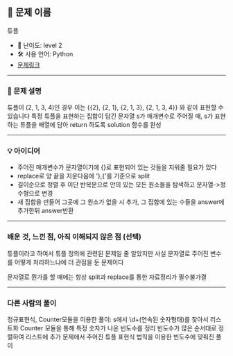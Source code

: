 ## 📘 문제 이름
튜플

- 🧩 난이도: level 2
- 🛠 사용 언어: Python
- [문제링크](https://school.programmers.co.kr/learn/courses/30/lessons/64065)

---

### 🧠 문제 설명
튜플이 (2, 1, 3, 4)인 경우 이는
{{2}, {2, 1}, {2, 1, 3}, {2, 1, 3, 4}}
와 같이 표현할 수 있습니다
특정 튜플을 표현하는 집합이 담긴 문자열 s가 매개변수로 주어질 때, s가 표현하는 튜플을 배열에 담아 return 하도록 solution 함수를 완성

---

### 💡 아이디어
- 주어진 매개변수가 문자열이기에 {}로 표현되어 있는 것들을 지워줄 필요가 있다
- replace로 양 끝을 지운다음에 '},{'를 기준으로 split
- 길이순으로 정렬 후 이단 반복문으로 안의 있는 모든 원소들을 탐색하고 문자열->정수형으로 변경
- 새 집합을 만들어 그곳에 그 원소가 없을 시 추가, 그 집합에 있는 수들을 answer에 추가한뒤 answer반환

---

### 배운 것, 느낀 점, 아직 이해되지 않은 점 (선택)
튜플이라고 하여서 튜플 정의에 관련된 문제일 줄 알았지만 사실 문자열로 주어진 변수를 어떻게 처리하느냐에 더 관점을 둔 문제이다

문자열로 뭔가를 할 때에는 항상 split과 replace를 통한 자료정리가 필수불가결

---

### 다른 사람의 풀이
정규표현식, Counter모듈을 이용한 풀이:
s에서 \d+(연속된 숫자형태)를 찾아서 리스트화
Counter 모듈을 통해 특정 숫자가 나온 빈도수를 정리
빈도수가 많은 순서대로 정렬하여 리스트에 추가
문제에서 주어진 튜플 표현식 법칙을 이용한 빈도수에 맞춰진 풀이
